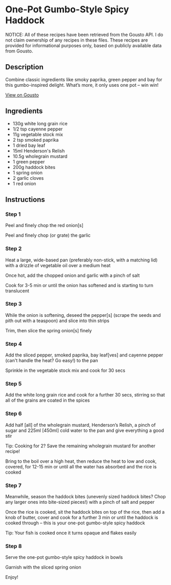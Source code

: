 # One-Pot Gumbo-Style Spicy Haddock

NOTICE: All of these recipes have been retrieved from the Gousto API. I do not claim ownership of any recipes in these files. These recipes are provided for informational purposes only, based on publicly available data from Gousto.

## Description

Combine classic ingredients like smoky paprika, green pepper and bay for this gumbo-inspired delight. What’s more, it only uses one pot – win win! 

[View on Gousto](https://www.gousto.co.uk/recipes/cookbook/gumbo-style-spicy-haddock-one-pot)

## Ingredients

- 130g white long grain rice
- 1/2 tsp cayenne pepper
- 11g vegetable stock mix
- 2 tsp smoked paprika
- 1 dried bay leaf 
- 15ml Henderson's Relish
- 10.5g wholegrain mustard
- 1 green pepper
- 200g haddock bites 
- 1 spring onion
- 2 garlic cloves
- 1 red onion

## Instructions


### Step 1

Peel and finely chop the red onion<span class="text-danger">[s]</span>

Peel and finely chop (or grate) the garlic


### Step 2

Heat a large, wide-based pan (preferably non-stick, with a matching lid) with a drizzle of vegetable oil over a medium heat

Once hot, add the chopped onion and garlic with a pinch of salt

Cook for 3-5 min or until the onion has softened and is starting to turn translucent


### Step 3

While the onion is softening, deseed the pepper<span class="text-danger">[s]</span> (scrape the seeds and pith out with a teaspoon) and slice into thin strips

Trim, then slice the spring onion<span class="text-danger">[s]</span> finely


### Step 4

Add the sliced pepper, smoked paprika, bay leaf<span class="text-danger">[ves]</span> and cayenne pepper (can't handle the heat? Go easy!) to the pan

Sprinkle in the vegetable stock mix and cook for 30 secs


### Step 5

Add the white long grain rice and cook for a further 30 secs, stirring so that all of the grains are coated in the spices


### Step 6

Add half <span class="text-danger">[all]</span> of the wholegrain mustard, Henderson’s Relish, a pinch of sugar and 225ml <span class="text-danger">[450ml]</span> cold water to the pan and give everything a good stir

Tip: Cooking for 2? Save the remaining wholegrain mustard for another recipe!

Bring to the boil over a high heat, then reduce the heat to low and cook, covered, for 12-15 min or until all the water has absorbed and the rice is cooked


### Step 7

Meanwhile, season the haddock bites (unevenly sized haddock bites? Chop any larger ones into bite-sized pieces!) with a pinch of salt and pepper

Once the rice is cooked, sit the haddock bites on top of the rice, then add a knob of butter, cover and cook for a further 3 min or until the haddock is cooked through – this is your one-pot gumbo-style spicy haddock

Tip: Your fish is cooked once it turns opaque and flakes easily

### Step 8

Serve the one-pot gumbo-style spicy haddock in bowls

Garnish with the sliced spring onion

Enjoy!

